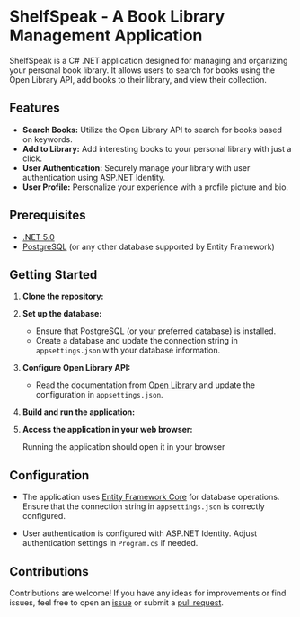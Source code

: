 # ShelfSpeak - A Book Library Management Application

ShelfSpeak is a C# .NET application designed for managing and organizing your personal book library. It allows users to search for books using the Open Library API, add books to their library, and view their collection.

## Features

- **Search Books:** Utilize the Open Library API to search for books based on keywords.
- **Add to Library:** Add interesting books to your personal library with just a click.
- **User Authentication:** Securely manage your library with user authentication using ASP.NET Identity.
- **User Profile:** Personalize your experience with a profile picture and bio.

## Prerequisites

- [.NET 5.0](https://dotnet.microsoft.com/download/dotnet/5.0)
- [PostgreSQL](https://www.postgresql.org/) (or any other database supported by Entity Framework)

## Getting Started

1. **Clone the repository:**

2. **Set up the database:**
   
    - Ensure that PostgreSQL (or your preferred database) is installed.
    - Create a database and update the connection string in `appsettings.json` with your database information.

3. **Configure Open Library API:**

    - Read the documentation from [Open Library](https://openlibrary.org/developers/api) and update the configuration in `appsettings.json`.

4. **Build and run the application:**

5. **Access the application in your web browser:**

    Running the application should open it in your browser

## Configuration

- The application uses [Entity Framework Core](https://docs.microsoft.com/en-us/ef/core/) for database operations. Ensure that the connection string in `appsettings.json` is correctly configured.

- User authentication is configured with ASP.NET Identity. Adjust authentication settings in `Program.cs` if needed.

## Contributions

Contributions are welcome! If you have any ideas for improvements or find issues, feel free to open an [issue](https://github.com/abukhmirov/ShelfSpeak/issues) or submit a [pull request](https://github.com/abukhmirov/ShelfSpeak/pulls).
